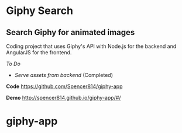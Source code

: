 Giphy Search
============

Search Giphy for animated images
--------------------------------

Coding project that uses Giphy's API with Node.js for the backend and AngularJS for the frontend.

*To Do*
- *Serve assets from backend* (Completed)

**Code**
https://github.com/Spencer814/giphy-app
    
**Demo**
http://spencer814.github.io/giphy-app/#/

# giphy-app
